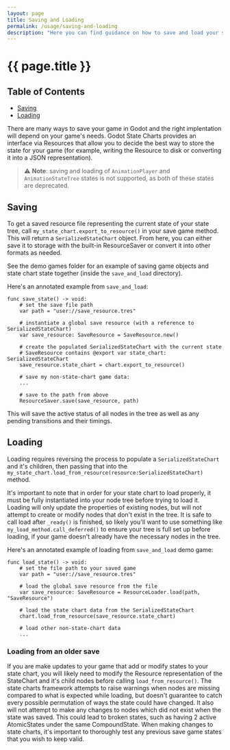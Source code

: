 ```yaml
---
layout: page
title: Saving and Loading
permalink: /usage/saving-and-loading
description: "Here you can find guidance on how to save and load your state chart"
---
```


# {{ page.title }}

## Table of Contents
- [Saving](#saving)
- [Loading](#loading)

There are many ways to save your game in Godot and the right implentation will depend on your game's needs. Godot State Charts provides an interface via Resources that allow you to decide the best way to store the state for your game (for example, writing the Resource to disk or converting it into a JSON representation).

> ⚠️ **Note**: saving and loading of `AnimationPlayer` and `AnimationStateTree` states is not supported, as both of these states are deprecated.

## Saving
To get a saved resource file representing the current state of your state tree, call `my_state_chart.export_to_resource()` in your save game method. This will return a `SerializedStateChart` object. From here, you can either save it to storage with the built-in ResourceSaver or convert it into other formats as needed.

See the demo games folder for an example of saving game objects and state chart state together (inside the `save_and_load` directory).

Here's an annotated example from `save_and_load`:

```gdscript
func save_state() -> void:
    # set the save file path
    var path = "user://save_resource.tres"
    
    # instantiate a global save resource (with a reference to SerializedStateChart)
    var save_resource: SaveResource = SaveResource.new()
    
    # create the populated SerializedStateChart with the current state
    # SaveResource contains @export var state_chart: SerializedStateChart
    save_resource.state_chart = chart.export_to_resource()
    
    # save my non-state-chart game data:
    ...
    
    # save to the path from above
    ResourceSaver.save(save_resource, path)
```

This will save the active status of all nodes in the tree as well as any pending transitions and their timings.

## Loading
Loading requires reversing the process to populate a `SerializedStateChart` and it's children, then passing that into the `my_state_chart.load_from_resource(resource:SerializedStateChart)` method.

It's important to note that in order for your state chart to load properly, it must be fully instantiated into your node tree before trying to load it. Loading will only update the properties of existing nodes, but will not attempt to create or modify nodes that don't exist in the tree. It is safe to call load after `_ready()` is finished, so likely you'll want to use something like `my_load_method.call_deferred()` to ensure your tree is full set up before loading, if your game doesn't already have the necessary nodes in the tree.

Here's an annotated example of loading from `save_and_load` demo game:
```gdscript
func load_state() -> void:
    # set the file path to your saved game
	var path = "user://save_resource.tres"

    # load the global save resource from the file
	var save_resource: SaveResource = ResourceLoader.load(path, "SaveResource")

    # load the state chart data from the SerializedStateChart
	chart.load_from_resource(save_resource.state_chart)

    # load other non-state-chart data
    ...
```

### Loading from an older save
If you are make updates to your game that add or modify states to your state chart, you will likely need to modify the Resource representation of the StateChart and it's child nodes before calling `load_from_resource()`. The state charts framework attempts to raise warnings when nodes are missing compared to what is expected while loading, but doesn't guarantee to catch every possible permutation of ways the state could have changed. It also will not attempt to make any changes to nodes which did not exist when the state was saved. This could lead to broken states, such as having 2 active AtomicStates under the same CompoundState. When making changes to state charts, it's important to thoroughly test any previous save game states that you wish to keep valid.